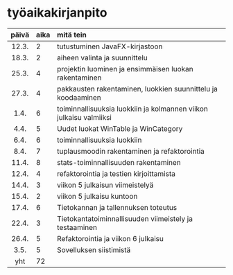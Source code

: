 # työaikakirjanpito

| päivä | aika | mitä tein  |
| :----:|:-----| :-----|
| 12.3. | 2    | tutustuminen JavaFX-kirjastoon |
| 18.3. | 2    | aiheen valinta ja suunnittelu  |
| 25.3. | 4    | projektin luominen ja ensimmäisen luokan rakentaminen |
| 27.3. | 4    | pakkausten rakentaminen, luokkien suunnittelu ja koodaaminen |
| 1.4.  | 6    | toiminnallisuuksia luokkiin ja kolmannen viikon julkaisu valmiiksi |
| 4.4.  | 5    | Uudet luokat WinTable ja WinCategory |
| 6.4.  | 6    | toiminnallisuuksia luokkiin |
| 8.4.  | 7    | tuplausmoodin rakentaminen ja refaktorointia |
| 11.4.  | 8    | stats-toiminnallisuuden rakentaminen |
| 12.4.  | 4    | refaktorointia ja testien kirjoittamista |
| 14.4.  | 3    | viikon 5 julkaisun viimeistelyä |
| 15.4.  | 2    | viikon 5 julkaisu kuntoon |
| 17.4.  | 6    | Tietokannan ja tallennuksen toteutus |
| 22.4.  | 3    | Tietokantatoiminnallisuuden viimeistely ja testaaminen |
| 26.4.  | 5    | Refaktorointia ja viikon 6 julkaisu |
| 3.5.  | 5    | Sovelluksen siistimistä |
| yht   | 72   | | 
